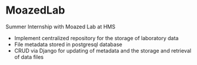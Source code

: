 MoazedLab
=========

Summer Internship with Moazed Lab at HMS

* Implement centralized repository for the storage of laboratory data
* File metadata stored in postgresql database
* CRUD via Django for updating of metadata and the storage and retrieval of data
  files
